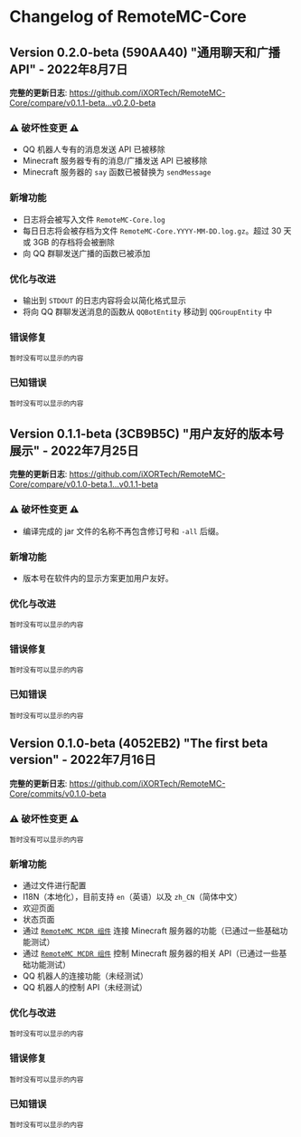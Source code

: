 # Changelog of RemoteMC-Core

## Version 0.2.0-beta (590AA40) "通用聊天和广播 API" - 2022年8月7日

**完整的更新日志**: https://github.com/iXORTech/RemoteMC-Core/compare/v0.1.1-beta...v0.2.0-beta

### :warning: 破坏性变更 :warning:

- QQ 机器人专有的消息发送 API 已被移除
- Minecraft 服务器专有的消息/广播发送 API 已被移除
- Minecraft 服务器的 `say` 函数已被替换为 `sendMessage`

### 新增功能

- 日志将会被写入文件 `RemoteMC-Core.log`
- 每日日志将会被存档为文件 `RemoteMC-Core.YYYY-MM-DD.log.gz`。超过 30 天或 3GB 的存档将会被删除
- 向 QQ 群聊发送广播的函数已被添加

### 优化与改进

- 输出到 `STDOUT` 的日志内容将会以简化格式显示
- 将向 QQ 群聊发送消息的函数从 `QQBotEntity` 移动到 `QQGroupEntity` 中

### 错误修复

`暂时没有可以显示的内容`

### 已知错误

`暂时没有可以显示的内容`

## Version 0.1.1-beta (3CB9B5C) "用户友好的版本号展示" - 2022年7月25日

**完整的更新日志**: https://github.com/iXORTech/RemoteMC-Core/compare/v0.1.0-beta.1...v0.1.1-beta

### :warning: 破坏性变更 :warning:

- 编译完成的 jar 文件的名称不再包含修订号和 `-all` 后缀。

### 新增功能

- 版本号在软件内的显示方案更加用户友好。

### 优化与改进

`暂时没有可以显示的内容`

### 错误修复

`暂时没有可以显示的内容`

### 已知错误

`暂时没有可以显示的内容`

## Version 0.1.0-beta (4052EB2) "The first beta version" - 2022年7月16日

**完整的更新日志**: https://github.com/iXORTech/RemoteMC-Core/commits/v0.1.0-beta

### :warning: 破坏性变更 :warning:

`暂时没有可以显示的内容`

### 新增功能

- 通过文件进行配置
- I18N（本地化），目前支持 `en`（英语）以及 `zh_CN`（简体中文）
- 欢迎页面
- 状态页面
- 通过 [`RemoteMC MCDR 组件`](https://github.com/iXORTech/RemoteMC-MCDR) 连接 Minecraft 服务器的功能（已通过一些基础功能测试）
- 通过 [`RemoteMC MCDR 组件`](https://github.com/iXORTech/RemoteMC-MCDR) 控制 Minecraft 服务器的相关 API（已通过一些基础功能测试）
- QQ 机器人的连接功能（未经测试）
- QQ 机器人的控制 API（未经测试）

### 优化与改进

`暂时没有可以显示的内容`

### 错误修复

`暂时没有可以显示的内容`

### 已知错误

`暂时没有可以显示的内容`
